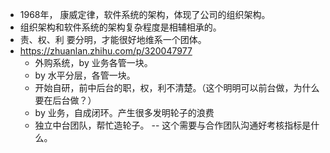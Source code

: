 - 1968年， 康威定律，软件系统的架构，体现了公司的组织架构。
- 组织架构和软件系统的架构复杂程度是相辅相承的。
- 责、权、利 要分明，才能很好地维系一个团体。
- https://zhuanlan.zhihu.com/p/320047977
	- 外购系统，by 业务各管一块。
	- by 水平分层，各管一块。
	- 开始自研，前中后台的职，权，利不清楚。（这个明明可以前台做，为什么要在后台做？）
	- by 业务，自成闭环。产生很多发明轮子的浪费
	- 独立中台团队，帮忙造轮子。 -- 这个需要与合作团队沟通好考核指标是什么。